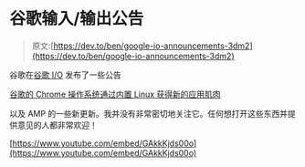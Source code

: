 # 谷歌输入/输出公告

> 原文:[https://dev.to/ben/google-io-announcements-3dm2](https://dev.to/ben/google-io-announcements-3dm2)

谷歌在[谷歌 I/O](https://events.google.com/io/) 发布了一些公告

[谷歌的 Chrome 操作系统通过内置 Linux 获得新的应用肌肉](https://www.cnet.com/news/googles-chrome-os-and-chromebooks-get-new-app-muscle-with-built-in-linux/)

以及 AMP 的一些新更新。我并没有非常密切地关注它。任何想打开这些东西并提供意见的人都非常欢迎！

[https://www.youtube.com/embed/GAkkKjds00o](https://www.youtube.com/embed/GAkkKjds00o)
